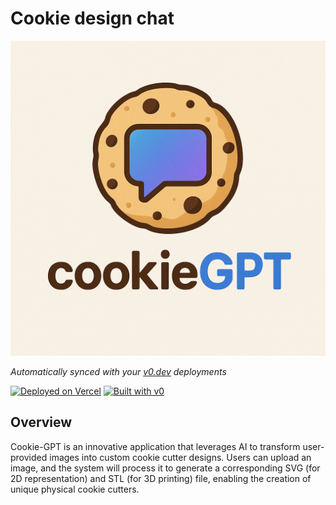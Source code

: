 # Cookie design chat

![logo](./public/logo.png)

_Automatically synced with your [v0.dev](https://v0.dev) deployments_

[![Deployed on Vercel](https://img.shields.io/badge/Deployed%20on-Vercel-black?style=for-the-badge&logo=vercel)](https://vercel.com/ufoo68s-projects/v0-cookie-design-chat)
[![Built with v0](https://img.shields.io/badge/Built%20with-v0.dev-black?style=for-the-badge)](https://v0.dev/chat/projects/e7Yp72tDy1h)

## Overview

Cookie-GPT is an innovative application that leverages AI to transform user-provided images into custom cookie cutter designs. Users can upload an image, and the system will process it to generate a corresponding SVG (for 2D representation) and STL (for 3D printing) file, enabling the creation of unique physical cookie cutters.
